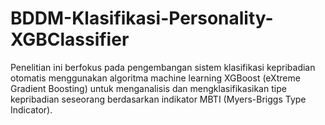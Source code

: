 # BDDM-Klasifikasi-Personality-XGBClassifier
Penelitian ini berfokus pada pengembangan sistem klasifikasi kepribadian otomatis menggunakan algoritma machine learning XGBoost (eXtreme Gradient Boosting) untuk menganalisis dan mengklasifikasikan tipe kepribadian seseorang berdasarkan indikator MBTI (Myers-Briggs Type Indicator).
